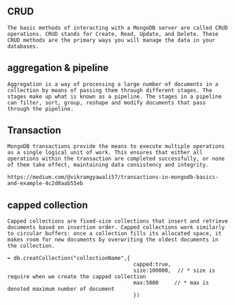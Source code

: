


## CRUD

    The basic methods of interacting with a MongoDB server are called CRUD operations. CRUD stands for Create, Read, Update, and Delete. These CRUD methods are the primary ways you will manage the data in your databases.

## aggregation & pipeline

    Aggregation is a way of processing a large number of documents in a collection by means of passing them through different stages. The stages make up what is known as a pipeline. The stages in a pipeline can filter, sort, group, reshape and modify documents that pass through the pipeline.


## Transaction 

    MongoDB transactions provide the means to execute multiple operations as a single logical unit of work. This ensures that either all operations within the transaction are completed successfully, or none of them take effect, maintaining data consistency and integrity.

    https://medium.com/@vikramgyawali57/transactions-in-mongodb-basics-and-example-4c2d8aab55eb


## capped collection

    Capped collections are fixed-size collections that insert and retrieve documents based on insertion order. Capped collections work similarly to circular buffers: once a collection fills its allocated space, it makes room for new documents by overwriting the oldest documents in the collection.
    
    ➡️ db.creatCollection("collectionName",{
                                            capped:true,
                                            size:100000,  // * size is require when we create the capped collection
                                            max:5000     // * max is denoted maximum number of document
                                            })

    
